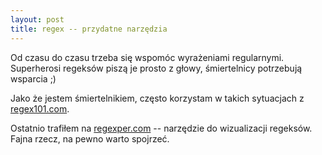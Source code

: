 ```yaml
---
layout: post
title: regex -- przydatne narzędzia
---
```


Od czasu do czasu trzeba się wspomóc wyrażeniami regularnymi. Superherosi regeksów piszą je prosto z głowy, śmiertelnicy potrzebują wsparcia ;)

Jako że jestem śmiertelnikiem, często korzystam w takich sytuacjach z [regex101.com](https://regex101.com/).

Ostatnio  trafiłem na [regexper.com](https://regexper.com/) -- narzędzie do wizualizacji regeksów. Fajna rzecz, na pewno warto spojrzeć.
